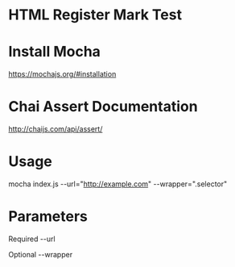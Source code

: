 # HTML Register Mark Test

# Install Mocha

https://mochajs.org/#installation

# Chai Assert Documentation

http://chaijs.com/api/assert/

# Usage

mocha index.js --url="http://example.com" --wrapper=".selector"

# Parameters

Required
--url

Optional
--wrapper
